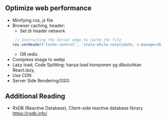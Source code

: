 ## Optimize web performance
- Minifying css, js file
- Browser caching, header:
    - Set di header network
  ```ts
   // Instructing the Vercel edge to cache the file
  res.setHeader('Cache-control', 'stale-while-revalidate, s-maxage=3600') 
  ```
    - OR redis
- Compress image to webp
- Lazy load, Code Splitting: hanya load komponen yg dibutuhkan React.lazy,
- Use CDN
- Server Side Rendering/SSG:

## Additional Reading
- RxDB (Reactive Database), Client-side reactive database library https://rxdb.info/
